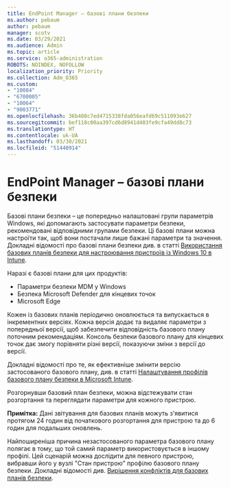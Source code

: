 ```yaml
---
title: EndPoint Manager – базові плани безпеки
ms.author: pebaum
author: pebaum
manager: scotv
ms.date: 03/29/2021
ms.audience: Admin
ms.topic: article
ms.service: o365-administration
ROBOTS: NOINDEX, NOFOLLOW
localization_priority: Priority
ms.collection: Adm_O365
ms.custom:
- "10084"
- "6700005"
- "10064"
- "9003771"
ms.openlocfilehash: 36b480c7ed4715338fda056eafd69c511093e627
ms.sourcegitcommit: bef118c00aa397cd6d8941d403fe9cfa49dd8c73
ms.translationtype: HT
ms.contentlocale: uk-UA
ms.lasthandoff: 03/30/2021
ms.locfileid: "51440914"
---
```

# <a name="endpoint-manager---security-baselines"></a>EndPoint Manager – базові плани безпеки

Базові плани безпеки – це попередньо налаштовані групи параметрів Windows, які допомагають застосувати параметри безпеки, рекомендовані відповідними групами безпеки. Ці базові плани можна настроїти так, щоб вони постачали лише бажані параметри та значення. Докладні відомості про базові плани безпеки див. в статті [Використання базових планів безпеки для настроювання пристроїв із Windows 10 в Intune](https://docs.microsoft.com/mem/intune/protect/security-baselines).

Наразі є базові плани для цих продуктів:

- Параметри безпеки MDM у Windows
- Безпека Microsoft Defender для кінцевих точок
- Microsoft Edge

Кожен із базових планів періодично оновлюється та випускається в інкрементних версіях. Кожна версія додає та видаляє параметри з попередньої версії, щоб забезпечити відповідність базового плану поточним рекомендаціям. Консоль безпеки базового плану для кінцевих точок дає змогу порівняти різні версії, показуючи зміни з версії до версії.

Докладні відомості про те, як ефективніше змінити версію застосованого базового плану, див. в статті [Налаштування профілів базового плану безпеки в Microsoft Intune](https://docs.microsoft.com/mem/intune/protect/security-baselines-configure).

Розгорнувши базовий план безпеки, можна відстежувати стан розгортання та переглядати параметри для кожного пристрою.

**Примітка:** Дані звітування для базових планів можуть з'явитися протягом 24 годин від початкового розгортання для пристрою та до 6 годин для подальших оновлень. 

Найпоширеніша причина незастосованого параметра базового плану полягає в тому, що той самий параметр використовується в іншому профілі. Цей сценарій можна дослідити для певного пристрою, вибравши його у вузлі "Стан пристрою" профілю базового плану безпеки. Докладні відомості див. [Вирішення конфліктів для базових планів безпеки](https://docs.microsoft.com/mem/intune/protect/security-baselines-monitor#resolve-conflicts-for-security-baselines).